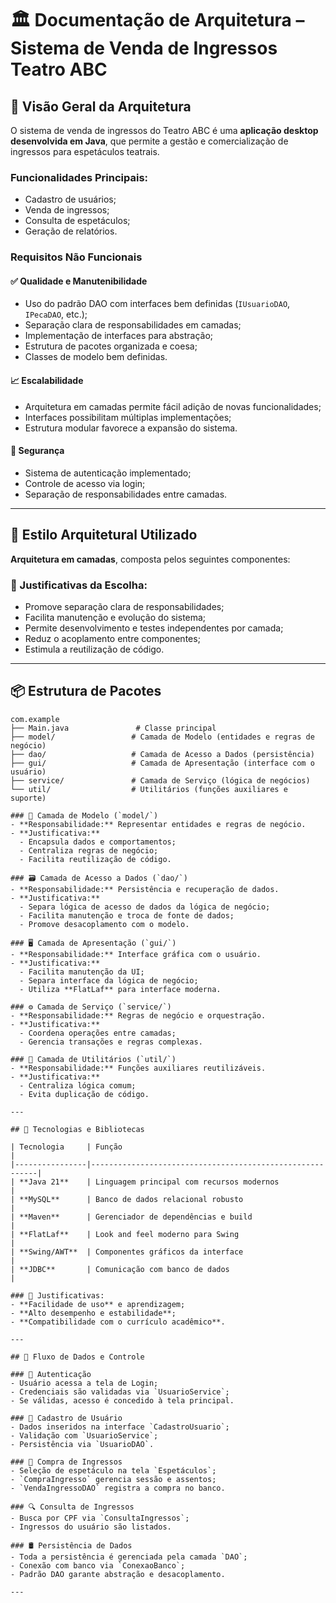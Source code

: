 # 🏛️ Documentação de Arquitetura – Sistema de Venda de Ingressos Teatro ABC

## 📌 Visão Geral da Arquitetura

O sistema de venda de ingressos do Teatro ABC é uma **aplicação desktop desenvolvida em Java**, que permite a gestão e comercialização de ingressos para espetáculos teatrais.

### Funcionalidades Principais:
- Cadastro de usuários;
- Venda de ingressos;
- Consulta de espetáculos;
- Geração de relatórios.

### Requisitos Não Funcionais

#### ✅ Qualidade e Manutenibilidade
- Uso do padrão DAO com interfaces bem definidas (`IUsuarioDAO`, `IPecaDAO`, etc.);
- Separação clara de responsabilidades em camadas;
- Implementação de interfaces para abstração;
- Estrutura de pacotes organizada e coesa;
- Classes de modelo bem definidas.

#### 📈 Escalabilidade
- Arquitetura em camadas permite fácil adição de novas funcionalidades;
- Interfaces possibilitam múltiplas implementações;
- Estrutura modular favorece a expansão do sistema.

#### 🔐 Segurança
- Sistema de autenticação implementado;
- Controle de acesso via login;
- Separação de responsabilidades entre camadas.

---

## 🧱 Estilo Arquitetural Utilizado

**Arquitetura em camadas**, composta pelos seguintes componentes:

### 🎯 Justificativas da Escolha:
- Promove separação clara de responsabilidades;
- Facilita manutenção e evolução do sistema;
- Permite desenvolvimento e testes independentes por camada;
- Reduz o acoplamento entre componentes;
- Estimula a reutilização de código.

---

## 📦 Estrutura de Pacotes

```plaintext
com.example
├── Main.java               # Classe principal
├── model/                 # Camada de Modelo (entidades e regras de negócio)
├── dao/                   # Camada de Acesso a Dados (persistência)
├── gui/                   # Camada de Apresentação (interface com o usuário)
├── service/               # Camada de Serviço (lógica de negócios)
└── util/                  # Utilitários (funções auxiliares e suporte)

### 📂 Camada de Modelo (`model/`)
- **Responsabilidade:** Representar entidades e regras de negócio.
- **Justificativa:**
  - Encapsula dados e comportamentos;
  - Centraliza regras de negócio;
  - Facilita reutilização de código.

### 🗃️ Camada de Acesso a Dados (`dao/`)
- **Responsabilidade:** Persistência e recuperação de dados.
- **Justificativa:**
  - Separa lógica de acesso de dados da lógica de negócio;
  - Facilita manutenção e troca de fonte de dados;
  - Promove desacoplamento com o modelo.

### 🖥️ Camada de Apresentação (`gui/`)
- **Responsabilidade:** Interface gráfica com o usuário.
- **Justificativa:**
  - Facilita manutenção da UI;
  - Separa interface da lógica de negócio;
  - Utiliza **FlatLaf** para interface moderna.

### ⚙️ Camada de Serviço (`service/`)
- **Responsabilidade:** Regras de negócio e orquestração.
- **Justificativa:**
  - Coordena operações entre camadas;
  - Gerencia transações e regras complexas.

### 🧰 Camada de Utilitários (`util/`)
- **Responsabilidade:** Funções auxiliares reutilizáveis.
- **Justificativa:**
  - Centraliza lógica comum;
  - Evita duplicação de código.

---

## 🧪 Tecnologias e Bibliotecas

| Tecnologia     | Função                                                  |
|----------------|----------------------------------------------------------|
| **Java 21**    | Linguagem principal com recursos modernos                |
| **MySQL**      | Banco de dados relacional robusto                        |
| **Maven**      | Gerenciador de dependências e build                      |
| **FlatLaf**    | Look and feel moderno para Swing                         |
| **Swing/AWT**  | Componentes gráficos da interface                        |
| **JDBC**       | Comunicação com banco de dados                           |

### 🧾 Justificativas:
- **Facilidade de uso** e aprendizagem;
- **Alto desempenho e estabilidade**;
- **Compatibilidade com o currículo acadêmico**.

---

## 🔄 Fluxo de Dados e Controle

### 🔐 Autenticação
- Usuário acessa a tela de Login;
- Credenciais são validadas via `UsuarioService`;
- Se válidas, acesso é concedido à tela principal.

### 👤 Cadastro de Usuário
- Dados inseridos na interface `CadastroUsuario`;
- Validação com `UsuarioService`;
- Persistência via `UsuarioDAO`.

### 🎫 Compra de Ingressos
- Seleção de espetáculo na tela `Espetáculos`;
- `CompraIngresso` gerencia sessão e assentos;
- `VendaIngressoDAO` registra a compra no banco.

### 🔍 Consulta de Ingressos
- Busca por CPF via `ConsultaIngressos`;
- Ingressos do usuário são listados.

### 🛢️ Persistência de Dados
- Toda a persistência é gerenciada pela camada `DAO`;
- Conexão com banco via `ConexaoBanco`;
- Padrão DAO garante abstração e desacoplamento.

---

